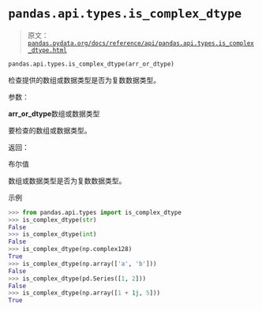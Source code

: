 # `pandas.api.types.is_complex_dtype`

> 原文：[`pandas.pydata.org/docs/reference/api/pandas.api.types.is_complex_dtype.html`](https://pandas.pydata.org/docs/reference/api/pandas.api.types.is_complex_dtype.html)

```py
pandas.api.types.is_complex_dtype(arr_or_dtype)
```

检查提供的数组或数据类型是否为复数数据类型。

参数：

**arr_or_dtype**数组或数据类型

要检查的数组或数据类型。

返回：

布尔值

数组或数据类型是否为复数数据类型。

示例

```py
>>> from pandas.api.types import is_complex_dtype
>>> is_complex_dtype(str)
False
>>> is_complex_dtype(int)
False
>>> is_complex_dtype(np.complex128)
True
>>> is_complex_dtype(np.array(['a', 'b']))
False
>>> is_complex_dtype(pd.Series([1, 2]))
False
>>> is_complex_dtype(np.array([1 + 1j, 5]))
True 
```
